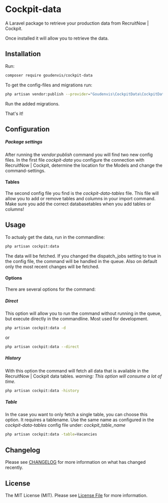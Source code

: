 # Cockpit-data
A Laravel package to retrieve your production data from RecruitNow | Cockpit.

Once installed it will allow you to retrieve the data.

## Installation
Run:
``` bash
composer require goudenvis/cockpit-data
```
To get the config-files and migrations run:
``` bash
php artisan vendor:publish --provider="Goudenvis\CockpitData\CockpitDataServiceProvider"
```
Run the added migrations.

That's it!

## Configuration
##### Package settings
After running the *vendor:publish* command you will find two new config files.
In the first file *cockpit-data* you configure the connection with RecruitNow | Cockpit, determine the location for the Models and change the command-settings.
#### Tables
The second config file you find is the *cockpit-data-tables* file. This file will allow you to add or remove tables and columns in your import command.
Make sure you add the correct databasetables when you add tables or columns!


## Usage
To actualy get the data, run in the commandline:
``` bash
php artisan cockpit:data
```
The data will be fetched. If you changed the dispatch_jobs setting to true in the config file, the command will be handled in the queue. Also on default only the most recent changes will be fetched.
#### Options
There are several options for the command:
##### Direct
This option will allow you to run the command without running in the queue, but execute directly in the commandline. Most used for development.
``` bash
php artisan cockpit:data -d
```
or
``` bash
php artisan cockpit:data --direct
```
##### History
With this option the command will fetch all data that is available in the RecruitNow | Cockpit data tables.
*warning: This option will consume a lot of time.*
``` bash
php artisan cockpit:data -history
```

##### **Table**
In the case you want to only fetch a single table, you can choose this option. It requires a tablename. Use the same name as configured in the *cockpit-data-tables* config file under: *cockpit_table_name*
``` bash
php artisan cockpit:data -table=Vacancies
```

## Changelog

Please see [CHANGELOG](CHANGELOG.md) for more information on what has changed recently.

## License

The MIT License (MIT). Please see [License File](LICENSE.md) for more information.
